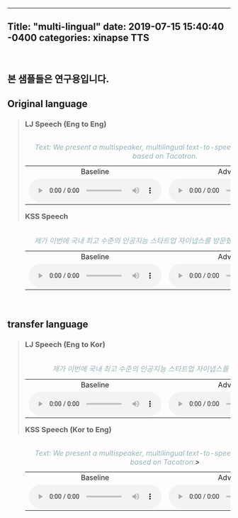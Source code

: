---
Title: "multi-lingual"
date: 2019-07-15 15:40:40 -0400
categories: xinapse TTS
-
<br><h2>본 샘플들은 연구용입니다.</h2>
  <h2 align="left">Original language</h2>
  <div style="height: 420px">
    <blockquote>
      <table align="left">
        <h3 align="left">LJ Speech (Eng to Eng)</h3>
          <caption align="left"><I><span style="color:#92B3B7">Text: We present a multispeaker, multilingual text-to-speech synthesis model based on Tacotron.</span></I><br></caption>
            <tr>      
              <td align="center" width=400>Baseline </td>
              <td align="center" width=400>Advanced </td>
            </tr>
            <tr>
              <td align="center" width=400><audio src="/audio_samples/LJ_Baseline_Eng.wav" controls=""></audio></td>
              <td align="center" width=400><audio src="/audio_samples/LJ_New_Eng.wav" controls=""></audio></td>
            </tr>
      </table>
      <table align="left">
        <h3 align="left">KSS Speech</h3>
          <caption align="left"><I><span style="color:#92B3B7">제가 이번에 국내 최고 수준의 인공지능 스타트업 자이냅스를 방문했는데요? (Kor to Kor)</span></I><br></caption>
            <tr>      
              <td align="center" width=400>Baseline </td>
              <td align="center" width=400>Advanced </td>
            </tr>
            <tr>
              <td align="center" width=400><audio src="/audio_samples/KSS_Baseline_Kor.wav"" controls=""></audio></td>
              <td align="center" width=400><audio src="/audio_samples/KSS_New_Kor.wav" controls=""></audio></td>
            </tr>
      </table>
    </blockquote>
  </div>
                
  <h2 align="left">transfer language</h2>
  <div style="height: 420px">
    <blockquote>
      <table align="left">
        <h3 align="left">LJ Speech (Eng to Kor)</h3>
          <caption align="left"><I><span style="color:#92B3B7">제가 이번에 국내 최고 수준의 인공지능 스타트업 자이냅스를 방문했는데요?</span></I</caption>><br>
            <tr>      
              <td align="center" width=400>Baseline </td>
              <td align="center" width=400>Advanced </td>
            </tr>
            <tr>
              <td align="center" width=400><audio src="/audio_samples/LJ_Baseline_Kor.wav" controls=""></audio></td>
              <td align="center" width=400><audio src="/audio_samples/LJ_New_Kor.wav" controls=""></audio></td>
            </tr>
      </table>
      <table align="left">
        <h3 align="left">KSS Speech (Kor to Eng)</h3>
          <caption align="left"><I><span style="color:#92B3B7">Text: We present a multispeaker, multilingual text-to-speech synthesis model based on Tacotron.</span></I</caption>><br>
            <tr>      
              <td align="center" width=400>Baseline </td>
              <td align="center" width=400>Advanced </td>
            </tr>
            <tr>
              <td align="center" width=400><audio src="/audio_samples/KSS_Baseline_Eng.wav"" controls=""></audio></td>
              <td align="center" width=400><audio src="/audio_samples/KSS_New_Eng.wav" controls=""></audio></td>
            </tr>
      </table>      
    </blockquote>
  </div>   

